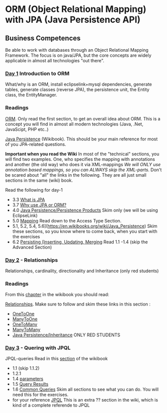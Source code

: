 # ORM (Object Relational Mapping) with JPA (Java Persistence API)

## Business Competences
Be able to work with databases through an Object Relational Mapping Framework. The focus is on
java/JPA, but the core concepts are widely applicable in almost all technologies "out there".

### [Day 1](Day1) Introduction to ORM 
What/why is an ORM, install eclipselink+mysql dependencies, generate tables,
generate classes (reverse JPA), the persistence unit, the Entity class, the
EntityManager.

### Readings
[ORM](https://en.wikipedia.org/wiki/Object-relational_mapping). Only read the first section, to get an overall idea about ORM. This is a concept you will find in almost all modern technologies (Java, .Net, JavaScipt, PHP etc..)

[Java Persistence](https://en.wikibooks.org/wiki/Java_Persistence) (Wikibook). This should be your main reference for most of you JPA-related questions. 

**Important when you read the Wiki** In most of the "technical" sections, you will find two examples. One, who specifies the mapping with annotations and another (the old way) who does it via XML-mappings *We will ONLY use annotation based mappings, so you can ALWAYS skip the XML-parts*. Don't be scared about "all" the links in the following. They are all just small sections in the same (wiki) book.

Read the following for day-1
* 3.3 [What is JPA](https://en.wikibooks.org/wiki/Java_Persistence/What_is_JPA%3F)
* 3.7 [Why use JPA or ORM?](https://en.wikibooks.org/wiki/Java_Persistence/Why_use_JPA_or_ORM%3F)
* 4.0 [Java Persistence/Persistence Products](https://en.wikibooks.org/wiki/Java_Persistence/Persistence_Products) Skim only (we will be using EclipseLink)
* 5.0 [Mapping](https://en.wikibooks.org/wiki/Java_Persistence/Mapping) Read down to the Access Type Section.
* 5.1, 5.2, 5.4, 5.6](https://en.wikibooks.org/wiki/Java_Persistence) Skim these sections, so you know where to come back, when you start with the exercises
* 6.2  [Persisting (Inserting, Updating, Merging](https://en.wikibooks.org/wiki/Java_Persistence) Read 1.1 -1.4 (skip the Advanced Section)

### [Day 2](Day2) - Relationships 
Relationships, cardinality, directionality and Inheritance (only red students)

### Readings
From this [chapter](https://en.wikibooks.org/wiki/Java_Persistence/Relationships#JPA_Relationship_Types) in the wikibook you should read:

[Relationships](https://en.wikibooks.org/wiki/Java_Persistence/Relationships#JPA_Relationship_Types). Make sure to follow and skim these links in this section :
* [OneToOne](https://en.wikibooks.org/wiki/Java_Persistence/OneToOne)
* [ManyToOne](https://en.wikibooks.org/wiki/Java_Persistence/ManyToOne)
* [OneToMany](https://en.wikibooks.org/wiki/Java_Persistence/OneToMany)
* [ManyToMany](https://en.wikibooks.org/wiki/Java_Persistence/ManyToMany)
* [Java Persistence/Inheritance](https://en.wikibooks.org/wiki/Java_Persistence/Inheritance) ONLY RED STUDENTS

### [Day 3](Day3) - Quering with JPQL
JPQL-queries 
Read in this [section](https://en.wikibooks.org/wiki/Java_Persistence/Querying) of the wikibook 
* 1.1 (skip 1.1.2)
* 1.2.1
* 1.4 [parameters](https://en.wikibooks.org/wiki/Java_Persistence/Querying#Parameters)
* 1.5 [Query Results](https://en.wikibooks.org/wiki/Java_Persistence/Querying#Query_Results)
* 1.6 [Common Queries](https://en.wikibooks.org/wiki/Java_Persistence/Querying#Common_Queries) Skim all sections to see what you can do. You will need this for the exercises.
* for your reference [JPQL](https://en.wikibooks.org/wiki/Java_Persistence/JPQL) This is an extra ?? section in the wiki, which is kind of a complete referende to JPQL




